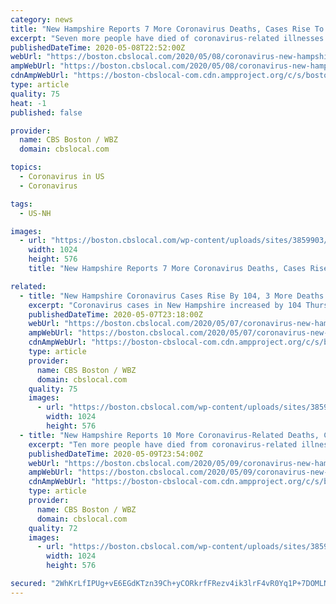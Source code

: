 ```yaml
---
category: news
title: "New Hampshire Reports 7 More Coronavirus Deaths, Cases Rise To 2,947"
excerpt: "Seven more people have died of coronavirus-related illnesses in New Hampshire, the Department of Health and Human Services announced Friday. Cases also rose by 104, bringing the state total to 2,947."
publishedDateTime: 2020-05-08T22:52:00Z
webUrl: "https://boston.cbslocal.com/2020/05/08/coronavirus-new-hampshire-deaths-cases-may-8/"
ampWebUrl: "https://boston.cbslocal.com/2020/05/08/coronavirus-new-hampshire-deaths-cases-may-8/amp/"
cdnAmpWebUrl: "https://boston-cbslocal-com.cdn.ampproject.org/c/s/boston.cbslocal.com/2020/05/08/coronavirus-new-hampshire-deaths-cases-may-8/amp/"
type: article
quality: 75
heat: -1
published: false

provider:
  name: CBS Boston / WBZ
  domain: cbslocal.com

topics:
  - Coronavirus in US
  - Coronavirus

tags:
  - US-NH

images:
  - url: "https://boston.cbslocal.com/wp-content/uploads/sites/3859903/2020/03/corona1.jpg"
    width: 1024
    height: 576
    title: "New Hampshire Reports 7 More Coronavirus Deaths, Cases Rise To 2,947"

related:
  - title: "New Hampshire Coronavirus Cases Rise By 104, 3 More Deaths Reported"
    excerpt: "Coronavirus cases in New Hampshire increased by 104 Thursday, according to the New Hampshire Department of Health and Human Services. Three more deaths were also reported."
    publishedDateTime: 2020-05-07T23:18:00Z
    webUrl: "https://boston.cbslocal.com/2020/05/07/coronavirus-new-hampshire-cases-deaths-may-7/"
    ampWebUrl: "https://boston.cbslocal.com/2020/05/07/coronavirus-new-hampshire-cases-deaths-may-7/amp/"
    cdnAmpWebUrl: "https://boston-cbslocal-com.cdn.ampproject.org/c/s/boston.cbslocal.com/2020/05/07/coronavirus-new-hampshire-cases-deaths-may-7/amp/"
    type: article
    provider:
      name: CBS Boston / WBZ
      domain: cbslocal.com
    quality: 75
    images:
      - url: "https://boston.cbslocal.com/wp-content/uploads/sites/3859903/2020/03/corona2.jpg"
        width: 1024
        height: 576
  - title: "New Hampshire Reports 10 More Coronavirus-Related Deaths, Cases Rise To 3,011"
    excerpt: "Ten more people have died from coronavirus-related illnesses in New Hampshire as of Saturday, according to the Department of Health and Human Services. Cases in the state rose by 71 to 3,011."
    publishedDateTime: 2020-05-09T23:54:00Z
    webUrl: "https://boston.cbslocal.com/2020/05/09/coronavirus-new-hampshire-deaths-cases-may-9/"
    ampWebUrl: "https://boston.cbslocal.com/2020/05/09/coronavirus-new-hampshire-deaths-cases-may-9/amp/"
    cdnAmpWebUrl: "https://boston-cbslocal-com.cdn.ampproject.org/c/s/boston.cbslocal.com/2020/05/09/coronavirus-new-hampshire-deaths-cases-may-9/amp/"
    type: article
    provider:
      name: CBS Boston / WBZ
      domain: cbslocal.com
    quality: 72
    images:
      - url: "https://boston.cbslocal.com/wp-content/uploads/sites/3859903/2020/03/corona2.jpg"
        width: 1024
        height: 576

secured: "2WhKrLfIPUg+vE6EGdKTzn39Ch+yCORkrfFRezv4ik3lrF4vR0Yq1P+7DOMLNUUnPslWHgCQpWDXYCErR4vUXu++iA/KXNZhhzt3TBrsVs0Keg2dYrN+cNxmo/lrTneuAcdnffx3MC5BguZSiC4TH7zolfV1ZXPxx3kG3G98UgU+wBMwfgCNYUYYkGepL2NmazWRN6FwNB0cFLv8iu6CXJdfmBx7ZYiwAms9hKxv90YU35wTkpzlPMk8MVP3+e7zuodZJp2PJHteFJHY8x6BEKtRcnWJOPp8xFGasBwEyWTfeycJUiM2jtMyJK7dDALlYNUdYKXj/EfS2YtjIPX3JoH2juai79Nkx2tRV57vRS4Xm2dw1vD8qqyu+nhdJ9iWZ7z6uV5symzGIDbq0+KnVDKdEviPgrcZGpYTxGCq3U4uJ6SY2iOOLBITbuHqyfdEbC3Z9aVB33qIis6O+GykuMtaCXaVXSFw5dyz67fwSX8=;rlpkpDwLetiFV7y3A/g9zg=="
---
```


